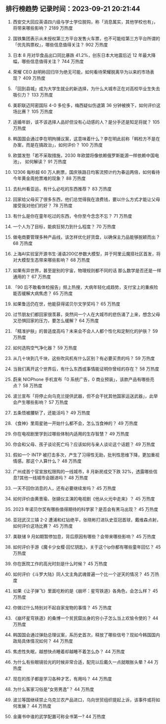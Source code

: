 
## 排行榜趋势 记录时间：2023-09-21 20:21:44
  
  1. 西安交大回应英语四六级与学士学位脱钩，称「消息属实，其他学校也有」，将带来哪些影响？ 2189 万热度
    
  2. 国铁集团表示从未授权第三方平台发售火车票，也不可能给第三方平台所谓的「优先购票权」，哪些信息值得关注？ 902 万热度
    
  3. 日本 8 月对华食品出口同比暴跌 41.2%，创东日本大地震后近 12 年最大降幅，哪些信息值得关注？ 744 万热度
    
  4. 荣耀 CEO 赵明称回归华为绝无可能，如何看待荣耀脱离华为以来的市场表现？ 409 万热度
    
  5. 「回到县城」成为大学生就业的新选择，为什么大城市正在对高校毕业生失去吸引力？ 133 万热度
    
  6. 美职联迈阿密国际 4-0 多伦多，梅西疑似伤退第 36 分钟被换下，如何评价这场比赛？ 105 万热度
    
  7. 适婚年龄，该不该选择人品好但没有心动感的人？是分手还是知足将就？ 105 万热度
    
  8. 韩国国会通过李在明拘捕议案，这意味着什么？李在明此前称「韩检方不是在办案，而是在搞政治」，如何评价？ 100 万热度
    
  9. 欧盟发愁「若不采取措施，2030 年欧盟将像依赖俄罗斯能源一样依赖中国电池」，  如何解读？ 91 万热度
    
  10. 12306 每秒超 60 万人刷票，国庆铁路日均客流预计约为春运两倍，如何看待今年黄金周抢票难的现象？ 88 万热度
    
  11. 去杭州看亚运，有什么必吃的东西推荐？ 83 万热度
    
  12. 回家给父母买了很多东西，他们总觉得我在浪费钱，要以什么方式才能让父母接受我对他们的好？ 78 万热度
    
  13. 有什么是你在童年吃过的东西，令你至今念念不忘？ 71 万热度
    
  14. 一个人为了目标，能疯狂努力到什么程度？ 70 万热度
    
  15. 做电商要管理多种产品线，该怎样优化好货盘，以确保主力品能够脱颖而出？ 68 万热度
    
  16. 上海AI实验室开源书生·浦语200亿参数大模型，并于阿里云魔搭社区首发，将对大模型生态带来哪些影响？ 68 万热度
    
  17. 如果有异世界，甚至是别的宇宙，物理规则都不同的话  那么数学是否还是一样通用的？ 67 万热度
    
  18. 「90 后不敢看体检报告」频上热搜，大病年轻化成趋势，支付宝上的重疾险能否缓解大病焦虑？ 65 万热度
    
  19. 如果鲁迅仍在世，他能获得诺贝尔文学奖吗？ 65 万热度
    
  20. 过节朋友们都回家很羡慕，突然间一个人在大城市的悲伤涌了上来，想念父母又恐惧回家的压力，要怎么缓解？ 64 万热度
    
  21. 「精准护肤」的普适度高吗？未来会不会人人都个性化和定制化的护肤？ 59 万热度
    
  22. 如何选购空气净化器？ 59 万热度
    
  23. 从几十块到几千块，这些吹风机有什么区别？有必要买贵的吗？ 59 万热度
    
  24. 当我们离开这个世界后，有什么东西或事情能证明你曾经的存在？ 58 万热度
    
  25. 蔚来 NIOPhone 手机宣布「0 系统广告，0 商业预装」，该款产品有哪些亮点？ 58 万热度
    
  26. 波兰宣布「将停止向乌克兰提供武器，但不会干扰其他国家运送武器」，此举会产生哪些影响？ 57 万热度
    
  27. 五条悟被腰斩了，还能活吗？ 49 万热度
    
  28. 《食神》里周星驰一开始什么都不会，怎么当食神的？ 49 万热度
    
  29. 你在电视剧里学到过哪些体制内适用的生存智慧？ 49 万热度
    
  30. 你会和父母、孩子谈论死亡吗？应该如何与亲人谈论这个话题？ 49 万热度
    
  31. 假如一个 INTP 被打击多次，产生了习得性无助，批判性思维下降，更加重视情感。那这个人算什么？ 48 万热度
    
  32. 广州成首个官宣放松限购的一线城市，8 月新房成交下跌 32%，透露哪些信息?其他一线城市会跟进吗？ 48 万热度
    
  33. 一天不回你消息的人，还有必要继续发吗？ 45 万热度
    
  34. 如何评价由黄景瑜、张婧仪主演的电视剧《他从火光中走来》？ 45 万热度
    
  35. 2023 年诺贝尔奖有哪些值得期待的科学家？是否会有黑马出现？ 45 万热度
    
  36. 亚冠武汉三镇 2-2 遭浦和红钻绝平，张晓彬打进队史亚冠首球，戴维森点射，如何评价这场比赛？ 45 万热度
    
  37. 美联储 9 月如期暂停加息，背后原因有哪些？会带来哪些影响？ 45 万热度
    
  38. 如何评价手游《魔卡少女樱·回忆钥匙》，关于这个ip你都有哪些童年回忆？ 45 万热度
    
  39. 你在医院工作的高光时刻是什么时候？ 45 万热度
    
  40. 如何评价《斗罗大陆》同人文主角武魂普遍一个比一个逆天的情况？ 45 万热度
    
  41. 如果《让子弹飞》里面吃粉的是《崩坏：星穹铁道》各角色，会怎么样？ 45 万热度
    
  42. 你做过什么特别对不起自家宠物的事情？ 45 万热度
    
  43. 《崩坏星穹铁道》的桑博一个贫民窟出身的穷小子怎么当上欢愉令使的？ 44 万热度
    
  44. 韩国国会通过弹劾总理议案，系历史首次，释放了哪些信号？现如今韩国国内政局具体情况如何？ 44 万热度
    
  45. 焦虑性失眠，越想快点睡着却越睡不着怎么办？ 44 万热度
    
  46. 为什么有些眼镜验光的时候非常合适，配完以后戴久一点就眼胀头晕  ? 44 万热度
    
  47. 现在的孩子都是学习各种才艺，有用吗？ 44 万热度
    
  48. 为什么客家习俗是“女劳男逸”？ 44 万热度
    
  49. 波兰等国继续禁止乌克兰农产品进口，乌向世贸组织提起上诉，该事件或将如何发展？ 44 万热度
    
  50. 金庸书中谁的武学配置可称全书第一? 44 万热度
    